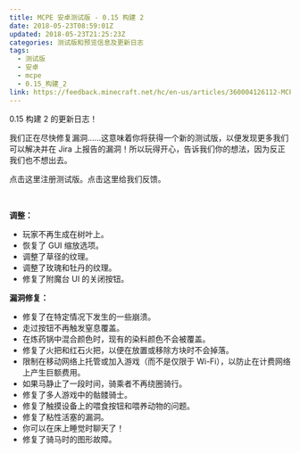 ```yaml
---
title: MCPE 安卓测试版 - 0.15 构建 2
date: 2018-05-23T08:59:01Z
updated: 2018-05-23T21:25:23Z
categories: 测试版和预览信息及更新日志
tags:
  - 测试版
  - 安卓
  - mcpe
  - 0.15_构建_2
link: https://feedback.minecraft.net/hc/en-us/articles/360004126112-MCPE-Android-Beta-0-15-build-2
---
```


0.15 构建 2 的更新日志！

我们正在尽快修复漏洞……这意味着你将获得一个新的测试版，以便发现更多我们可以解决并在 Jira 上报告的漏洞！所以玩得开心，告诉我们你的想法，因为反正我们也不想出去。

点击这里注册测试版。点击这里给我们反馈。

 

**调整：**

- 玩家不再生成在树叶上。
- 恢复了 GUI 缩放选项。
- 调整了草径的纹理。
- 调整了玫瑰和牡丹的纹理。
- 修复了附魔台 UI 的关闭按钮。

**漏洞修复：**

- 修复了在特定情况下发生的一些崩溃。
- 走过按钮不再触发窒息覆盖。
- 在炼药锅中混合颜色时，现有的染料颜色不会被覆盖。
- 修复了火把和红石火把，以便在放置或移除方块时不会掉落。
- 限制在移动网络上托管或加入游戏（而不是仅限于 Wi-Fi），以防止在计费网络上产生巨额费用。
- 如果马静止了一段时间，骑乘者不再绕圈骑行。
- 修复了多人游戏中的骷髅骑士。
- 修复了触摸设备上的喂食按钮和喂养动物的问题。
- 修复了粘性活塞的漏洞。
- 你可以在床上睡觉时聊天了！
- 修复了骑马时的图形故障。